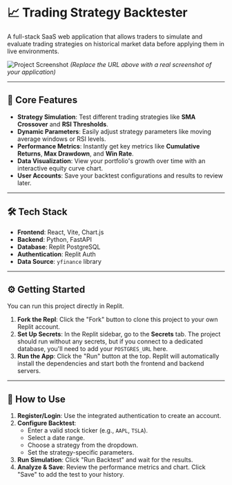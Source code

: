 # 📈 Trading Strategy Backtester

A full-stack SaaS web application that allows traders to simulate and evaluate trading strategies on historical market data before applying them in live environments.

![Project Screenshot](https://i.imgur.com/your-screenshot-url.png)
*(Replace the URL above with a real screenshot of your application)*

---

## 🚀 Core Features

* **Strategy Simulation**: Test different trading strategies like **SMA Crossover** and **RSI Thresholds**.
* **Dynamic Parameters**: Easily adjust strategy parameters like moving average windows or RSI levels.
* **Performance Metrics**: Instantly get key metrics like **Cumulative Returns**, **Max Drawdown**, and **Win Rate**.
* **Data Visualization**: View your portfolio's growth over time with an interactive equity curve chart.
* **User Accounts**: Save your backtest configurations and results to review later.

---

## 🛠️ Tech Stack

* **Frontend**: React, Vite, Chart.js
* **Backend**: Python, FastAPI
* **Database**: Replit PostgreSQL
* **Authentication**: Replit Auth
* **Data Source**: `yfinance` library

---

## ⚙️ Getting Started

You can run this project directly in Replit.

1.  **Fork the Repl**: Click the "Fork" button to clone this project to your own Replit account.
2.  **Set Up Secrets**: In the Replit sidebar, go to the **Secrets** tab. The project should run without any secrets, but if you connect to a dedicated database, you'll need to add your `POSTGRES_URL` here.
3.  **Run the App**: Click the "Run" button at the top. Replit will automatically install the dependencies and start both the frontend and backend servers.

---

## 📖 How to Use

1.  **Register/Login**: Use the integrated authentication to create an account.
2.  **Configure Backtest**:
    * Enter a valid stock ticker (e.g., `AAPL`, `TSLA`).
    * Select a date range.
    * Choose a strategy from the dropdown.
    * Set the strategy-specific parameters.
3.  **Run Simulation**: Click "Run Backtest" and wait for the results.
4.  **Analyze & Save**: Review the performance metrics and chart. Click "Save" to add the test to your history.
